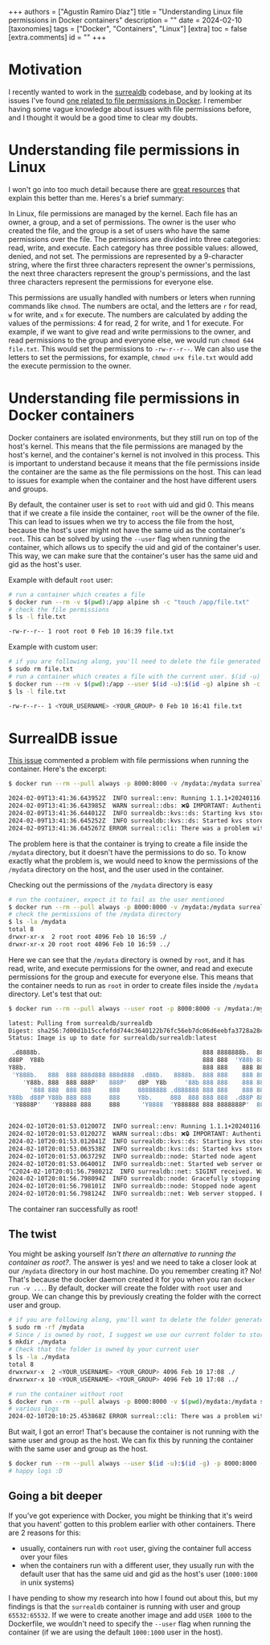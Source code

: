 +++
authors = ["Agustín Ramiro Díaz"]
title = "Understanding Linux file permissions in Docker containers"
description = ""
date = 2024-02-10
[taxonomies]
tags = ["Docker", "Containers", "Linux"]
[extra]
toc = false
[extra.comments]
id = ""
+++

# Motivation

I recently wanted to work in the [surrealdb](https://github.com/surrealdb/surrealdb) codebase, and by looking at its issues I've found [one related to file permissions in Docker](https://github.com/surrealdb/surrealdb/issues/3468). I remember having some vague knowledge about issues with file permissions before, and I thought it would be a good time to clear my doubts.

# Understanding file permissions in Linux

I won't go into too much detail because there are [great resources](https://linuxhandbook.com/linux-file-permissions/) that explain this better than me. Heres's a brief summary:

In Linux, file permissions are managed by the kernel. Each file has an owner, a group, and a set of permissions. The owner is the user who created the file, and the group is a set of users who have the same permissions over the file. The permissions are divided into three categories: read, write, and execute. Each category has three possible values: allowed, denied, and not set. The permissions are represented by a 9-character string, where the first three characters represent the owner's permissions, the next three characters represent the group's permissions, and the last three characters represent the permissions for everyone else.

This permissions are usually handled with numbers or leters when running commands like `chmod`. The numbers are octal, and the letters are `r` for read, `w` for write, and `x` for execute. The numbers are calculated by adding the values of the permissions: 4 for read, 2 for write, and 1 for execute. For example, if we want to give read and write permissions to the owner, and read permissions to the group and everyone else, we would run `chmod 644 file.txt`. This would set the permissions to `-rw-r--r--`. We can also use the letters to set the permissions, for example, `chmod u+x file.txt` would add the execute permission to the owner.

# Understanding file permissions in Docker containers

Docker containers are isolated environments, but they still run on top of the host's kernel. This means that the file permissions are managed by the host's kernel, and the container's kernel is not involved in this process. This is important to understand because it means that the file permissions inside the container are the same as the file permissions on the host. This can lead to issues for example when the container and the host have different users and groups.

By default, the container user is set to `root` with uid and gid 0. This means that if we create a file inside the container, `root` will be the owner of the file. This can lead to issues when we try to access the file from the host, because the host's user might not have the same uid as the container's `root`. This can be solved by using the `--user` flag when running the container, which allows us to specify the uid and gid of the container's user. This way, we can make sure that the container's user has the same uid and gid as the host's user.

Example with default `root` user:

```sh
# run a container which creates a file
$ docker run --rm -v $(pwd):/app alpine sh -c "touch /app/file.txt"
# check the file permissions
$ ls -l file.txt

-rw-r--r-- 1 root root 0 Feb 10 16:39 file.txt
```

Example with custom user:

```sh
# if you are following along, you'll need to delete the file generated previously
$ sudo rm file.txt
# run a container which creates a file with the current user. $(id -u) and $(id -g) are used to get the current user's uid and gid
$ docker run --rm -v $(pwd):/app --user $(id -u):$(id -g) alpine sh -c "touch /app/file.txt"
$ ls -l file.txt

-rw-r--r-- 1 <YOUR_USERNAME> <YOUR_GROUP> 0 Feb 10 16:41 file.txt
```

# SurrealDB issue

[This issue](https://github.com/surrealdb/surrealdb/issues/3468) commented a problem with file permissions when running the container. Here's the excerpt:

```sh
$ docker run --rm --pull always -p 8000:8000 -v /mydata:/mydata surrealdb/surrealdb:latest start file:/mydata/mydatabase.db

2024-02-09T13:41:36.643952Z  INFO surreal::env: Running 1.1.1+20240116.b261047 for linux on x86_64
2024-02-09T13:41:36.643985Z  WARN surreal::dbs: ❌🔒 IMPORTANT: Authentication is disabled. This is not recommended for production use. 🔒❌
2024-02-09T13:41:36.644012Z  INFO surrealdb::kvs::ds: Starting kvs store at file:///mydata/mydatabase.db
2024-02-09T13:41:36.645252Z  INFO surrealdb::kvs::ds: Started kvs store at file:///mydata/mydatabase.db
2024-02-09T13:41:36.645267Z ERROR surreal::cli: There was a problem with the database: There was a problem with a datastore transaction: Failed to create RocksDB directory: `Os { code: 13, kind: PermissionDenied, message: "Permission denied" }`.
```

The problem here is that the container is trying to create a file inside the `/mydata` directory, but it doesn't have the permissions to do so. To know exactly what the problem is, we would need to know the permissions of the `/mydata` directory on the host, and the user used in the container.

Checking out the permissions of the `/mydata` directory is easy

```sh
# run the container, expect it to fail as the user mentioned
$ docker run --rm --pull always -p 8000:8000 -v /mydata:/mydata surrealdb/surrealdb:latest start file:/mydata/mydatabase.db
# check the permissions of the /mydata directory
$ ls -la /mydata
total 8
drwxr-xr-x  2 root root 4096 Feb 10 16:59 ./
drwxr-xr-x 20 root root 4096 Feb 10 16:59 ../
```

Here we can see that the `/mydata` directory is owned by `root`, and it has read, write, and execute permissions for the owner, and read and execute permissions for the group and execute for everyone else. This means that the container needs to run as `root` in order to create files inside the `/mydata` directory. Let's test that out:

```sh
$ docker run --rm --pull always --user root -p 8000:8000 -v /mydata:/mydata surrealdb/surrealdb:latest start file:/mydata/mydatabase.db

latest: Pulling from surrealdb/surrealdb
Digest: sha256:7d00d1b15ccfefdd744c3640122b76fc56eb7dc06d6eebfa3728a28eb1bbaa69
Status: Image is up to date for surrealdb/surrealdb:latest

 .d8888b.                                             888 8888888b.  888888b.
d88P  Y88b                                            888 888  'Y88b 888  '88b
Y88b.                                                 888 888    888 888  .88P
 'Y888b.   888  888 888d888 888d888  .d88b.   8888b.  888 888    888 8888888K.
    'Y88b. 888  888 888P'   888P'   d8P  Y8b     '88b 888 888    888 888  'Y88b
      '888 888  888 888     888     88888888 .d888888 888 888    888 888    888
Y88b  d88P Y88b 888 888     888     Y8b.     888  888 888 888  .d88P 888   d88P
 'Y8888P'   'Y88888 888     888      'Y8888  'Y888888 888 8888888P'  8888888P'


2024-02-10T20:01:53.012007Z  INFO surreal::env: Running 1.1.1+20240116.b261047 for linux on x86_64
2024-02-10T20:01:53.012027Z  WARN surreal::dbs: ❌🔒 IMPORTANT: Authentication is disabled. This is not recommended for production use. 🔒❌
2024-02-10T20:01:53.012041Z  INFO surrealdb::kvs::ds: Starting kvs store at file:///mydata/mydatabase.db
2024-02-10T20:01:53.063538Z  INFO surrealdb::kvs::ds: Started kvs store at file:///mydata/mydatabase.db
2024-02-10T20:01:53.063729Z  INFO surrealdb::node: Started node agent
2024-02-10T20:01:53.064001Z  INFO surrealdb::net: Started web server on 0.0.0.0:8000
^C2024-02-10T20:01:56.798021Z  INFO surrealdb::net: SIGINT received. Waiting for graceful shutdown... A second signal will force an immediate shutdown
2024-02-10T20:01:56.798094Z  INFO surrealdb::node: Gracefully stopping node agent
2024-02-10T20:01:56.798101Z  INFO surrealdb::node: Stopped node agent
2024-02-10T20:01:56.798124Z  INFO surrealdb::net: Web server stopped. Bye!
```

The container ran successfully as root!

## The twist

You might be asking yourself _Isn't there an alternative to running the container as root?_. The answer is yes! and we need to take a closer look at our `/mydata` directory in our host machine. Do you remember creating it? No! That's because the docker daemon created it for you when you ran `docker run -v ...`. By default, docker will create the folder with `root` user and group. We can change this by previously creating the folder with the correct user and group.

```sh
# if you are following along, you'll want to delete the folder generated previously
$ sudo rm -rf /mydata
# Since / is owned by root, I suggest we use our current folder to store the data
$ mkdir ./mydata
# Check that the folder is owned by your current user
$ ls -la ./mydata
total 8
drwxrwxr-x  2 <YOUR_USERNAME> <YOUR_GROUP> 4096 Feb 10 17:08 ./
drwxrwxr-x 10 <YOUR_USERNAME> <YOUR_GROUP> 4096 Feb 10 17:08 ../

# run the container without root
$ docker run --rm --pull always -p 8000:8000 -v $(pwd)/mydata:/mydata surrealdb/surrealdb:latest start file:/mydata/mydatabase.db
# various logs
2024-02-10T20:10:25.453868Z ERROR surreal::cli: There was a problem with the database: There was a problem with a datastore transaction: Failed to create RocksDB directory: `Os { code: 13, kind: PermissionDenied, message: "Permission denied" }`.
```

But wait, I got an error! That's because the container is not running with the same user and group as the host. We can fix this by running the container with the same user and group as the host.

```sh
$ docker run --rm --pull always --user $(id -u):$(id -g) -p 8000:8000 -v $(pwd)/mydata:/mydata surrealdb/surrealdb:latest start file:/mydata/mydatabase.db
# happy logs :D
```

## Going a bit deeper

If you've got experience with Docker, you might be thinking that it's weird that you havent' gotten to this problem earlier with other containers. There are 2 reasons for this:

- usually, containers run with `root` user, giving the container full access over your files
- when the containers run with a different user, they usually run with the default user that has the same uid and gid as the host's user (`1000:1000` in unix systems)

I have pending to show my research into how I found out about this, but my findings is that the `surrealdb` container is running with user and group `65532:65532`. If we were to create another image and add `USER 1000` to the Dockerfile, we wouldn't need to specify the `--user` flag when running the container (if we are using the default `1000:1000` user in the host).
